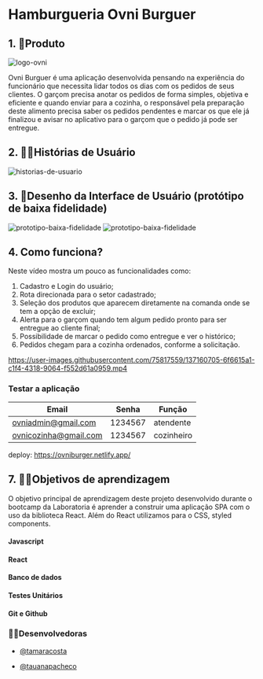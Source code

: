 # Hamburgueria Ovni Burguer

## 1. 🎯Produto
![logo-ovni](src/assets/logo-ovni.png)

Ovni Burguer é uma aplicação desenvolvida pensando na experiência do funcionário que necessita lidar todos os dias com os pedidos de seus clientes. O garçom precisa anotar os pedidos de forma simples, objetiva e eficiente e quando enviar para a cozinha, o responsável pela preparação deste alimento precisa saber os pedidos pendentes e marcar os que ele já finalizou e avisar no aplicativo para o garçom que o pedido já pode ser entregue.

## 2. 👩🧑Histórias de Usuário

![historias-de-usuario](src/assets/historias_de_usuario.png)

## 3. 🎨Desenho da Interface de Usuário (protótipo de baixa fidelidade)
![prototipo-baixa-fidelidade](src/assets/rabiscoframe.png)
![prototipo-baixa-fidelidade](src/assets/prototipo.png)


## 4. Como funciona?

Neste vídeo mostra um pouco as funcionalidades como:
1) Cadastro e Login do usuário;
2) Rota direcionada para o setor cadastrado;
3) Seleção dos produtos que aparecem diretamente na comanda onde se tem a opção de excluir;
4) Alerta para o garçom quando tem algum pedido pronto para ser entregue ao cliente final;
5) Possibilidade de marcar o pedido como entregue e ver o histórico;
6) Pedidos chegam para a cozinha ordenados, conforme a solicitação.




https://user-images.githubusercontent.com/75817559/137160705-6f6615a1-c1f4-4318-9064-f552d61a0959.mp4

### Testar a aplicação

Email   | Senha | Função
--------- | ------ | ------
ovniadmin@gmail.com | 1234567 | atendente
ovnicozinha@gmail.com | 1234567 | cozinheiro

deploy: https://ovniburger.netlify.app/


## 7. 👨‍💻Objetivos de aprendizagem

O objetivo principal de aprendizagem deste projeto desenvolvido durante o bootcamp da Laboratoria é aprender a construir uma aplicação SPA com o uso da biblioteca React. Além do React utilizamos para o CSS, styled components.

#### Javascript

#### React

#### Banco de dados

#### Testes Unitários

#### Git e Github


### 👩‍🔧Desenvolvedoras
- [@tamaracosta](https://www.github.com/tamaracosta) 

- [@tauanapacheco](https://github.com/Tauana-Pacheco) 
